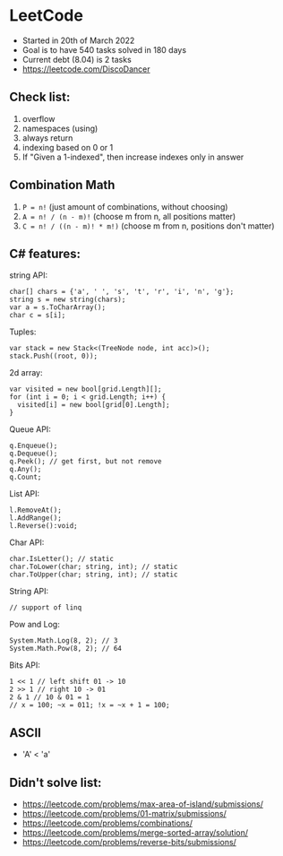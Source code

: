 # LeetCode

- Started in 20th of March 2022
- Goal is to have 540 tasks solved in 180 days
- Current debt (8.04) is 2 tasks
- https://leetcode.com/DiscoDancer

## Check list:
1. overflow
2. namespaces (using)
3. always return
4. indexing based on 0 or 1
5. If "Given a 1-indexed", then increase indexes only in answer

## Combination Math

1. ```P = n!``` (just amount of combinations, without choosing)
2. ```A = n! / (n - m)!``` (choose m from n, all positions matter)
3. ```C = n! / ((n - m)! * m!)``` (choose m from n, positions don't matter)

## C# features:

string API:
```
char[] chars = {'a', ' ', 's', 't', 'r', 'i', 'n', 'g'};
string s = new string(chars);
var a = s.ToCharArray();
char c = s[i];
```

Tuples:
```
var stack = new Stack<(TreeNode node, int acc)>();
stack.Push((root, 0));
```

2d array:
```
var visited = new bool[grid.Length][];
for (int i = 0; i < grid.Length; i++) {
  visited[i] = new bool[grid[0].Length];
}
```

Queue API:
```
q.Enqueue();
q.Dequeue();
q.Peek(); // get first, but not remove
q.Any();
q.Count; 
```

List API:
```
l.RemoveAt();
l.AddRange();
l.Reverse():void;
```

Char API:
```
char.IsLetter(); // static
char.ToLower(char; string, int); // static
char.ToUpper(char; string, int); // static
```

String API:
```
// support of linq
```

Pow and Log:
```
System.Math.Log(8, 2); // 3
System.Math.Pow(8, 2); // 64 
```
Bits API:
```
1 << 1 // left shift 01 -> 10
2 >> 1 // right 10 -> 01
2 & 1 // 10 & 01 = 1
// x = 100; ~x = 011; !x = ~x + 1 = 100;
```

## ASCII
- 'A' < 'a'

## Didn't solve list:
- https://leetcode.com/problems/max-area-of-island/submissions/
- https://leetcode.com/problems/01-matrix/submissions/
- https://leetcode.com/problems/combinations/
- https://leetcode.com/problems/merge-sorted-array/solution/
- https://leetcode.com/problems/reverse-bits/submissions/
